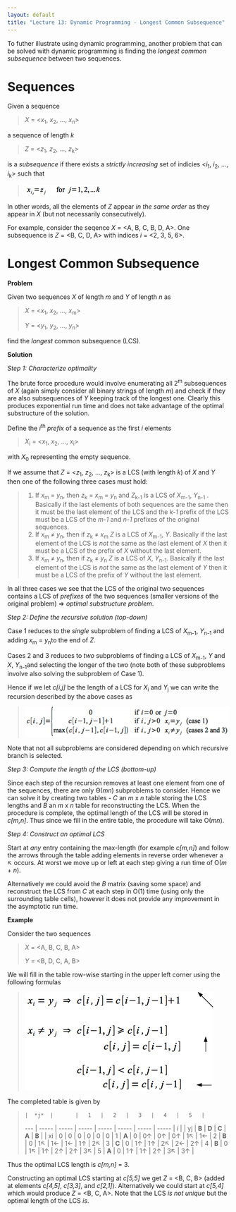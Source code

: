 ```yaml
---
layout: default
title: "Lecture 13: Dynamic Programming - Longest Common Subsequence"
---
```


To futher illustrate using dynamic programming, another problem that can be solved with dynamic programming is finding the *longest common subsequence* between two sequences.

Sequences
=========

Given a sequence

> *X* = \<*x*<sub>1</sub>, *x*<sub>2</sub>, ..., *x*<sub>n</sub>\>

a sequence of length *k*

> *Z* = \<*z*<sub>1</sub>, *z*<sub>2</sub>, ..., *z*<sub>k</sub>\>

is a *subsequence* if there exists a *strictly increasing* set of indicies \<*i*<sub>1</sub>, *i*<sub>2</sub>, ..., *i*<sub>k</sub>\> such that

> ![image](images/lecture13/subseqprop.png)

In other words, all the elements of *Z* appear *in the same order* as they appear in *X* (but not necessarily consecutively).

For example, consider the seqence *X* = \<A, B, C, B, D, A\>. One subsequence is *Z* = \<B, C, D, A\> with indices *i* = \<2, 3, 5, 6\>.

Longest Common Subsequence
==========================

**Problem**

Given two sequences *X* of length *m* and *Y* of length *n* as

> *X* = \<*x*<sub>1</sub>, *x*<sub>2</sub>, ..., *x*<sub>m</sub>\>
>
> *Y* = \<*y*<sub>1</sub>, *y*<sub>2</sub>, ..., *y*<sub>n</sub>\>

find the *longest* common subsequence (LCS).

**Solution**

*Step 1: Characterize optimality*

The brute force procedure would involve enumerating all 2<sup>m</sup> subsequences of *X* (again simply consider all binary strings of length *m*) and check if they are also subsequences of *Y* keeping track of the longest one. Clearly this produces exponential run time and does not take advantage of the optimal substructure of the solution.

Define the *i*<sup>th</sup> *prefix* of a sequence as the first *i* elements

> *X*<sub>i</sub> = \<*x*<sub>1</sub>, *x*<sub>2</sub>, ..., *x*<sub>i</sub>\>

with *X*<sub>0</sub> representing the empty sequence.

If we assume that *Z* = \<*z*<sub>1</sub>, *z*<sub>2</sub>, ..., *z*<sub>k</sub>\> is a LCS (with length *k*) of *X* and *Y* then one of the following three cases must hold:

> 1.  If *x*<sub>m</sub> = *y*<sub>n</sub>, then *z*<sub>k</sub> = *x*<sub>m</sub> = *y*<sub>n</sub> and *Z*<sub>k-1</sub> is a LCS of *X*<sub>m-1</sub>, *Y*<sub>n-1</sub> . Basically if the last elements of both sequences are the same then it must be the last element of the LCS and the *k-1* prefix of the LCS must be a LCS of the *m-1* and *n-1* prefixes of the original sequences.
> 2.  If *x*<sub>m</sub> ≠ *y*<sub>n</sub>, then if *z*<sub>k</sub> ≠ *x*<sub>m</sub> *Z* is a LCS of *X*<sub>m-1</sub>, *Y*. Basically if the last element of the LCS is *not* the same as the last element of *X* then it must be a LCS of the prefix of *X* without the last element.
> 3.  If *x*<sub>m</sub> ≠ *y*<sub>n</sub>, then if *z*<sub>k</sub> ≠ *y*<sub>n</sub> *Z* is a LCS of *X*, *Y*<sub>n-1</sub>. Basically if the last element of the LCS is *not* the same as the last element of *Y* then it must be a LCS of the prefix of *Y* without the last element.

In all three cases we see that the LCS of the original two sequences contains a LCS of *prefixes* of the two sequences (smaller versions of the original problem) ⇒ *optimal substructure problem*.

*Step 2: Define the recursive solution (top-down)*

Case 1 reduces to the *single* subproblem of finding a LCS of *X*<sub>m-1</sub>, *Y*<sub>n-1</sub> and adding *x*<sub>m</sub> = *y*<sub>n</sub>to the end of *Z*.

Cases 2 and 3 reduces to *two* subproblems of finding a LCS of *X*<sub>m-1</sub>, *Y* and *X*, *Y*<sub>n-1</sub>and selecting the longer of the two (note both of these subproblems involve also solving the subproblem of Case 1).

Hence if we let *c[i,j]* be the length of a LCS for *X*<sub>i</sub> and *Y*<sub>j</sub> we can write the recursion described by the above cases as

> ![image](images/lecture13/lcsrecurse.png)

Note that not all subproblems are considered depending on which recursive branch is selected.

*Step 3: Compute the length of the LCS (bottom-up)*

Since each step of the recursion removes at least one element from one of the sequences, there are only Θ(*mn*) subproblems to consider. Hence we can solve it by creating two tables - *C* an *m* x *n* table storing the LCS lengths and *B* an *m* x *n* table for reconstructing the LCS. When the procedure is complete, the optimal length of the LCS will be stored in *c[m,n]*. Thus since we fill in the entire table, the procedure will take O(*mn*).

*Step 4: Construct an optimal LCS*

Start at *any* entry containing the max-length (for example *c[m,n]*) and follow the arrows through the table adding elements in reverse order whenever a ↖ occurs. At worst we move up or left at each step giving a run time of O(*m* + *n*).

Alternatively we could avoid the *B* matrix (saving some space) and reconstruct the LCS from *C* at each step in O(1) time (using only the surrounding table cells), however it does not provide any improvement in the asymptotic run time.

**Example**

Consider the two sequences

> *X* = \<A, B, C, B, A\>
>
> *Y* = \<B, D, C, A, B\>

We will fill in the table row-wise starting in the upper left corner using the following formulas

> ![image](images/lecture13/lcsformula1.png)

The completed table is given by

>     |  *j*  |       |   1   |   2   |   3   |   4   |   5   |
> --- | ----- | ----- | ----- | ----- | ----- | ----- | ----- |
> *i* |       |   yj  | **B** | **D** | **C** | **A** | **B** |
>     |  xi   |   0   |   0   |   0   |   0   |   0   |   0   |
>  1  | **A** |   0   |   0↑  |   0↑  |   0↑  |   1↖  |   1←  |
>  2  | **B** |   0   |   1↖  |   1←  |   1←  |   1↑  |   2↖  |
>  3  | **C** |   0   |   1↑  |   1↑  |   2↖  |   2←  |   2↑  |
>  4  | **B** |   0   |   1↖  |   1↑  |   2↑  |   2↑  |   3↖  |
>  5  | **A** |   0   |   1↑  |   1↑  |   2↑  |   3↖  |   3↑  |

Thus the optimal LCS length is *c[m,n]* = 3.

Constructing an optimal LCS starting at *c[5,5]* we get *Z* = \<B, C, B\> (added at elements *c[4,5]*, *c[3,3]*, and *c[2,1]*). Alternatively we could start at *c[5,4]* which would produce *Z* = \<B, C, A\>. Note that the LCS *is not unique* but the optimal length of the LCS *is*.

